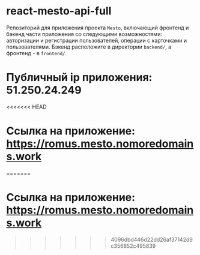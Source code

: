 # react-mesto-api-full
Репозиторий для приложения проекта `Mesto`, включающий фронтенд и бэкенд части приложения со следующими возможностями: авторизации и регистрации пользователей, операции с карточками и пользователями. Бэкенд расположите в директории `backend/`, а фронтенд - в `frontend/`. 

# Публичный ip приложения: 51.250.24.249
<<<<<<< HEAD
# Ссылка на приложение: https://romus.mesto.nomoredomains.work
=======
# Ссылка на приложение: https://romus.mesto.nomoredomains.work
>>>>>>> 4096dbd446d22dd26af37142d9c356852c495839
